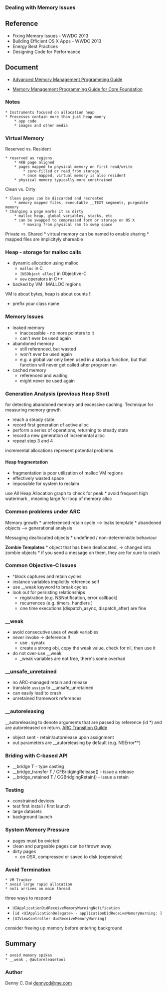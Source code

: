 ### Dealing with Memory Issues

## Reference 

* Fixing Memory Issues - WWDC 2013 
* Building Efficient OS X Apps  - WWDC 2013
* Energy Best Practices 
* Designing Code for Performance

## Document 

* [Advanced Memory Management Programming Guide](https://developer.apple.com/library/ios/documentation/Cocoa/Conceptual/MemoryMgmt/Articles/MemoryMgmt.html#//apple_ref/doc/uid/10000011i)

* [Memory Management Programming Guide for Core Foundation](https://developer.apple.com/library/ios/documentation/CoreFoundation/Conceptual/CFMemoryMgmt/CFMemoryMgmt.html#//apple_ref/doc/uid/10000127i)



### Notes 
    * Instruments focused on allocation heap 
    * Processes contain more than just heap moery 
        * app code
        * images and other media    
        
        
### Virtual Memory 

Reserved vs. Resident

    * reserved as regions 
        * 4KB page aligned 
        * pages mapped to physical memory on first read/write 
            * zero-filled or read from storage 
            * once mapped, virtual memory is also resident 
        * physical memory typically more constrained 

Clean vs. Dirty

    * Clean pages can be discarded and recreated 
        * memory mapped files, executable __TEXT segments, purgeable memory 
    * Changing a page marks it as dirty
        * malloc heap, global variables, stacks, etc 
        * can be swapped to compressed form or storage on OS X
            * moving from physical ram to swap space
            
Private vs. Shared 
    * virtual memory can be named to enable sharing 
    * mapped files are implicityly shareable 
    
    
    
### Heap  - storage for malloc calls 

* dynamic allocation using malloc
    * `malloc` in C
    * `[NSObject alloc]` in Objective-C
    * `new` operators in C++
* backed by VM : MALLOC regions 

VM is about bytes, heap is about counts !!

* prefix your class name


### Memory Issues

* leaked memory 
    * inaccessible - no more pointers to it 
    * can't ever be used again
* abandoned memory 
    * still referenced, but wasted
    * won't ever be used again
    * e.g. a global var only been used in a startup function, but that function will never get called after program run 
* cached memory 
    * referenced and waiting 
    * might never be used again
    
    
### Generation Analysis (previous Heap Shot)
for detecting abandoned memory and excessive caching. Technique for measuring memory growth 

* reach a steady state
* record first generation of active alloc
* perform a series of operations, returning to steady state
* record a new generation of incremental alloc
* repeat step 3 and 4

incremental allocations represent potential problems 


#### Heap fragmentation 
* fragmentation is poor utilization of malloc VM regions 
* effectively wasted space
* impossible for system to reclaim

use All Heap Allocation graph to check for peak 
    * avoid frequent high watermark , meaning large for loop of memory alloc 
    
    
### Common problems under ARC
    
Memory growth
    * unreferenced retain cycle --> leaks template
    * abandoned objects --> generational analysis 

Messaging deallocated objects 
    * undefined / non-deterministic behaviour 

__Zombie Templates__
    * object that has been deallocated, -> changed into zombie objects
    * if you send a message on them, they are for sure to crash 
    

### Common Objective-C Issues 

* ^block captures and retain cycles 
* instance variables implicitly reference self 
* use __weak keyword to break cycles 
* look out for persisting relationships 
    * registration (e.g. NSNotification, error callback)
    * recurrences (e.g. timers, handlers )
    * one time executions (dispatch_async, dispatch_after) are fine



### __weak

* avoid consecutive uses of weak variables 
* never invoke -> deference !!
    * use . synatx
    * create a strong obj, copy the weak value, check for nil, then use it 
* do not over-use __weak 
    * _weak variables are not free, there's some overhad 
    
### __unsafe_unretained 

* no ARC-managed retain and release 
* translate `assign` to __unsafe_unretained 
* can easily lead to crash 
* unretained framework references 

### __autoreleasing 

__autoreleasing to denote arguments that are passed by reference (id *) and are autoreleased on return. [ARC Transition Guilde](http://developer.apple.com/library/mac/#releasenotes/ObjectiveC/RN-TransitioningToARC/Introduction/Introduction.html)


* object sent - retain/autorelease upon assignment 
* out parameters are __autoreleasing by default (e.g. NSError**)

### Briding with C-based API 

* __bridge T - type casting 
* __bridge_transfer T / CFBridgingRelease() - issue a release 
* __bridge_retained T / CGBridgingRetain() - issue a retain


### Testing 
* constrained devices 
* test first install  / first launch 
* large datasets 
* background launch 


### System Memory Pressure 
 * pages must be evicted 
 * clean and purgeable pages can be thrown away 
 * dirty pages 
    * on OSX, compressed or saved to disk (expensive)
 
### Avoid Termination
    * VM Tracker 
    * avoid large rapid allocation
    * noti arrives on main thread 
    
three ways to respond 

* `UIApplicationDidReceiveMemoryWarningNotification`
* `[id <UIApplicationDelegate> - applicationDidReceiveMemoryWarning: ]`
* `[UIViewController didReceiveMemoryWarning]`

consider freeing up memory before entering background 

## Summary 
    * avoid memory spikes
    * __weak , @autoreleasetool

### Author 
Denny C. Dai <dennycd@me.com>
